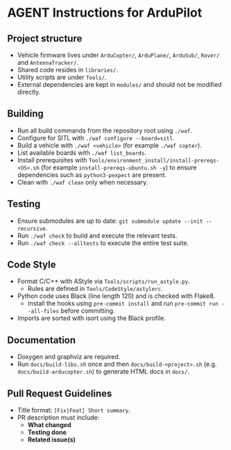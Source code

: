 # AGENT Instructions for ArduPilot

## Project structure
- Vehicle firmware lives under `ArduCopter/`, `ArduPlane/`, `ArduSub/`, `Rover/` and `AntennaTracker/`.
- Shared code resides in `libraries/`.
- Utility scripts are under `Tools/`.
- External dependencies are kept in `modules/` and should not be modified directly.

## Building
- Run all build commands from the repository root using `./waf`.
- Configure for SITL with `./waf configure --board=sitl`.
- Build a vehicle with `./waf <vehicle>` (for example `./waf copter`).
- List available boards with `./waf list_boards`.
- Install prerequisites with `Tools/environment_install/install-prereqs-<OS>.sh`
  (for example `install-prereqs-ubuntu.sh -y`) to ensure dependencies such as
  `python3-pexpect` are present.
- Clean with `./waf clean` only when necessary.

## Testing
- Ensure submodules are up to date: `git submodule update --init --recursive`.
- Run `./waf check` to build and execute the relevant tests.
- Run `./waf check --alltests` to execute the entire test suite.

## Code Style
- Format C/C++ with AStyle via `Tools/scripts/run_astyle.py`.
  - Rules are defined in `Tools/CodeStyle/astylerc`.
- Python code uses Black (line length 120) and is checked with Flake8.
  - Install the hooks using `pre-commit install` and run `pre-commit run --all-files` before committing.
- Imports are sorted with isort using the Black profile.

## Documentation
- Doxygen and graphviz are required.
- Run `docs/build-libs.sh` once and then `docs/build-<project>.sh` (e.g. `docs/build-arducopter.sh`) to generate HTML docs in `docs/`.

## Pull Request Guidelines
- Title format: `[Fix|Feat] Short summary`.
- PR description must include:
  - **What changed**
  - **Testing done**
  - **Related issue(s)**
